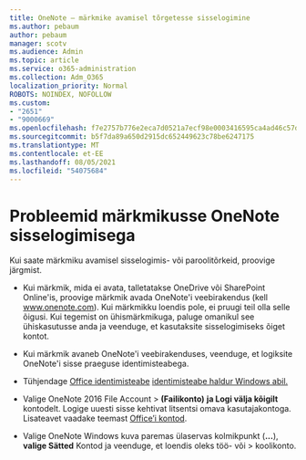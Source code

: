 ```yaml
---
title: OneNote – märkmike avamisel tõrgetesse sisselogimine
ms.author: pebaum
author: pebaum
manager: scotv
ms.audience: Admin
ms.topic: article
ms.service: o365-administration
ms.collection: Adm_O365
localization_priority: Normal
ROBOTS: NOINDEX, NOFOLLOW
ms.custom:
- "2651"
- "9000669"
ms.openlocfilehash: f7e2757b776e2eca7d0521a7ecf98e0003416595ca4ad46c57d70974acba98ad
ms.sourcegitcommit: b5f7da89a650d2915dc652449623c78be6247175
ms.translationtype: MT
ms.contentlocale: et-EE
ms.lasthandoff: 08/05/2021
ms.locfileid: "54075684"
---
```

# <a name="issues-signing-in-to-onenote-notebooks"></a>Probleemid märkmikusse OneNote sisselogimisega

Kui saate märkmiku avamisel sisselogimis- või paroolitõrkeid, proovige järgmist.

- Kui märkmik, mida ei avata, talletatakse OneDrive või SharePoint Online'is, proovige märkmik avada OneNote'i veebirakendus (kell www.onenote.com). Kui märkmikku loendis pole, ei pruugi teil olla selle õigusi. Kui tegemist on ühismärkmikuga, paluge omanikul see ühiskasutusse anda ja veenduge, et kasutaksite sisselogimiseks õiget kontot.

- Kui märkmik avaneb OneNote'i veebirakenduses, veenduge, et logiksite OneNote'i sisse praeguse identimisteabega. 

- Tühjendage [Office identimisteabe](https://docs.microsoft.com/office/troubleshoot/error-messages/another-account-already-signed-in#step-3-clear-cached-credentials-on-the-computer) [identimisteabe haldur Windows abil.](https://support.microsoft.com/help/4026814/windows-accessing-credential-manager)

- Valige OneNote 2016 File Account   >  **(Failikonto)** **ja Logi välja kõigilt** kontodelt. Logige uuesti sisse kehtivat litsentsi omava kasutajakontoga. Lisateavet vaadake teemast [Office’i kontod](https://support.office.com/article/accounts-in-office-628ea040-f265-49de-b986-be09c3ebf8a9).

- Valige OneNote Windows kuva paremas ülaservas kolmikpunkt (**...**), **valige Sätted** Kontod ja veenduge, et loendis oleks töö- või  >  koolikonto.